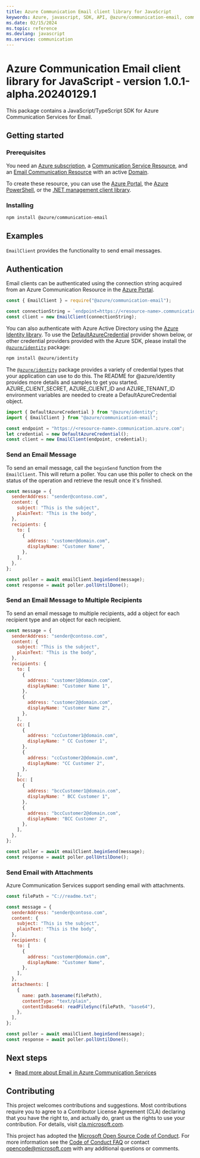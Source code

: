 ```yaml
---
title: Azure Communication Email client library for JavaScript
keywords: Azure, javascript, SDK, API, @azure/communication-email, communication
ms.date: 02/15/2024
ms.topic: reference
ms.devlang: javascript
ms.service: communication
---
```

# Azure Communication Email client library for JavaScript - version 1.0.1-alpha.20240129.1 


This package contains a JavaScript/TypeScript SDK for Azure Communication Services for Email.

## Getting started

### Prerequisites

You need an [Azure subscription][azure_sub], a [Communication Service Resource][communication_resource_docs], and an [Email Communication Resource][email_resource_docs] with an active [Domain][domain_overview].

To create these resource, you can use the [Azure Portal][communication_resource_create_portal], the [Azure PowerShell][communication_resource_create_power_shell], or the [.NET management client library][communication_resource_create_net].

### Installing

```bash
npm install @azure/communication-email
```

## Examples

`EmailClient` provides the functionality to send email messages.

## Authentication

Email clients can be authenticated using the connection string acquired from an Azure Communication Resource in the [Azure Portal][azure_portal].

```javascript
const { EmailClient } = require("@azure/communication-email");

const connectionString = `endpoint=https://<resource-name>.communication.azure.com/;accessKey=<Base64-Encoded-Key>`;
const client = new EmailClient(connectionString);
```

You can also authenticate with Azure Active Directory using the [Azure Identity library][azure_identity]. To use the [DefaultAzureCredential][defaultazurecredential] provider shown below, or other credential providers provided with the Azure SDK, please install the [`@azure/identity`][azure_identity] package:

```bash
npm install @azure/identity
```

The [`@azure/identity`][azure_identity] package provides a variety of credential types that your application can use to do this. The README for @azure/identity provides more details and samples to get you started.
AZURE_CLIENT_SECRET, AZURE_CLIENT_ID and AZURE_TENANT_ID environment variables are needed to create a DefaultAzureCredential object.

```typescript
import { DefaultAzureCredential } from "@azure/identity";
import { EmailClient } from "@azure/communication-email";

const endpoint = "https://<resource-name>.communication.azure.com";
let credential = new DefaultAzureCredential();
const client = new EmailClient(endpoint, credential);
```

### Send an Email Message

To send an email message, call the `beginSend` function from the `EmailClient`. This will return a poller. You can use this poller to check on the status of the operation and retrieve the result once it's finished.

```javascript Snippet:Azure_Communication_Email_Send
const message = {
  senderAddress: "sender@contoso.com",
  content: {
    subject: "This is the subject",
    plainText: "This is the body",
  },
  recipients: {
    to: [
      {
        address: "customer@domain.com",
        displayName: "Customer Name",
      },
    ],
  },
};

const poller = await emailClient.beginSend(message);
const response = await poller.pollUntilDone();
```

### Send an Email Message to Multiple Recipients

To send an email message to multiple recipients, add a object for each recipient type and an object for each recipient.

```javascript Snippet:Azure_Communication_Email_Send_Multiple_Recipients
const message = {
  senderAddress: "sender@contoso.com",
  content: {
    subject: "This is the subject",
    plainText: "This is the body",
  },
  recipients: {
    to: [
      {
        address: "customer1@domain.com",
        displayName: "Customer Name 1",
      },
      {
        address: "customer2@domain.com",
        displayName: "Customer Name 2",
      },
    ],
    cc: [
      {
        address: "ccCustomer1@domain.com",
        displayName: " CC Customer 1",
      },
      {
        address: "ccCustomer2@domain.com",
        displayName: "CC Customer 2",
      },
    ],
    bcc: [
      {
        address: "bccCustomer1@domain.com",
        displayName: " BCC Customer 1",
      },
      {
        address: "bccCustomer2@domain.com",
        displayName: "BCC Customer 2",
      },
    ],
  },
};

const poller = await emailClient.beginSend(message);
const response = await poller.pollUntilDone();
```

### Send Email with Attachments

Azure Communication Services support sending email with attachments.

```javascript Snippet:Azure_Communication_Email_Send_With_Attachments
const filePath = "C://readme.txt";

const message = {
  senderAddress: "sender@contoso.com",
  content: {
    subject: "This is the subject",
    plainText: "This is the body",
  },
  recipients: {
    to: [
      {
        address: "customer@domain.com",
        displayName: "Customer Name",
      },
    ],
  },
  attachments: [
    {
      name: path.basename(filePath),
      contentType: "text/plain",
      contentInBase64: readFileSync(filePath, "base64"),
    },
  ],
};

const poller = await emailClient.beginSend(message);
const response = await poller.pollUntilDone();
```

## Next steps

- [Read more about Email in Azure Communication Services][nextsteps]

## Contributing

This project welcomes contributions and suggestions. Most contributions require you to agree to a Contributor License Agreement (CLA) declaring that you have the right to, and actually do, grant us the rights to use your contribution. For details, visit [cla.microsoft.com][cla].

This project has adopted the [Microsoft Open Source Code of Conduct][coc]. For more information see the [Code of Conduct FAQ][coc_faq] or contact [opencode@microsoft.com][coc_contact] with any additional questions or comments.

<!-- LINKS -->

[azure_sub]: https://azure.microsoft.com/free/dotnet/
[azure_portal]: https://portal.azure.com
[cla]: https://cla.microsoft.com
[coc]: https://opensource.microsoft.com/codeofconduct/
[coc_faq]: https://opensource.microsoft.com/codeofconduct/faq/
[coc_contact]: mailto:opencode@microsoft.com
[defaultazurecredential]: https://github.com/Azure/azure-sdk-for-js/tree/main/sdk/identity/identity#defaultazurecredential
[azure_identity]: https://github.com/Azure/azure-sdk-for-js/tree/main/sdk/identity/identity
[communication_resource_docs]: /azure/communication-services/quickstarts/create-communication-resource?tabs=windows&pivots=platform-azp
[email_resource_docs]: https://aka.ms/acsemail/createemailresource
[communication_resource_create_portal]: /azure/communication-services/quickstarts/create-communication-resource?tabs=windows&pivots=platform-azp
[communication_resource_create_power_shell]: /powershell/module/az.communication/new-azcommunicationservice
[communication_resource_create_net]: /azure/communication-services/quickstarts/create-communication-resource?tabs=windows&pivots=platform-net
[package]: https://www.nuget.org/packages/Azure.Communication.Common/
[product_docs]: https://aka.ms/acsemail/overview
[nextsteps]: https://aka.ms/acsemail/overview
[nuget]: https://www.nuget.org/
[source]: https://github.com/Azure/azure-sdk-for-net/tree/main/sdk/communication
[domain_overview]: https://aka.ms/acsemail/domainsoverview

